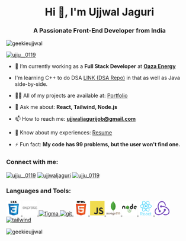 <h1 align="center">Hi 👋, I'm Ujjwal Jaguri</h1>
<h3 align="center">A Passionate Front-End Developer from India</h3>

<p align="left"> <img src="https://komarev.com/ghpvc/?username=geekieujjwal&label=Profile%20views&color=0e75b6&style=flat" alt="geekieujjwal" /> </p>

<p align="left"> <a href="https://twitter.com/ujju__0119" target="blank"><img src="https://img.shields.io/twitter/follow/ujju__0119?logo=twitter&style=for-the-badge" alt="ujju__0119" /></a> </p>

- 🌱 I’m currently working as a **Full Stack Developer** at **[Oaza Energy](https://oazaenergy.com/)**

- I'm learning C++ to do DSA [LINK (DSA Repo)](https://github.com/geekieujjwal/DSA) in that as well as Java side-by-side.

- 👨‍💻 All of my projects are available at: [Portfolio](https://geekieujjwal.vercel.app/)

- 💬 Ask me about: **React, Tailwind, Node.js**

- 📫 How to reach me: **ujjwaljagurijob@gmail.com**

- 📄 Know about my experiences: [Resume](https://www.dropbox.com/scl/fi/o8j9sb74fbjt15t7xdsv4/Ujjwal-Resume-24_08_08.pdf?rlkey=gm6iqap5i7kplelmoh5l4565p&st=3maktbrb&dl=0)

- ⚡ Fun fact: **My code has 99 problems, but the user won't find one.**

<h3 align="left">Connect with me:</h3>
<p align="left">
<a href="https://twitter.com/ujju__0119" target="blank"><img align="center" src="https://raw.githubusercontent.com/rahuldkjain/github-profile-readme-generator/master/src/images/icons/Social/twitter.svg" alt="ujju__0119" height="30" width="40" /></a>
<a href="https://linkedin.com/in/ujjwal-jaguri" target="blank"><img align="center" src="https://raw.githubusercontent.com/rahuldkjain/github-profile-readme-generator/master/src/images/icons/Social/linked-in-alt.svg" alt="ujjwaljaguri" height="30" width="40" /></a>
<a href="https://instagram.com/ujju_0119" target="blank"><img align="center" src="https://raw.githubusercontent.com/rahuldkjain/github-profile-readme-generator/master/src/images/icons/Social/instagram.svg" alt="ujju_0119" height="30" width="40" /></a>
</p>

<h3 align="left">Languages and Tools:</h3>
<p align="left"> <a href="https://www.w3schools.com/css/" target="_blank" rel="noreferrer"> <img src="https://raw.githubusercontent.com/devicons/devicon/master/icons/css3/css3-original-wordmark.svg" alt="css3" width="40" height="40"/> </a> <a href="https://expressjs.com" target="_blank" rel="noreferrer"> <img src="https://raw.githubusercontent.com/devicons/devicon/master/icons/express/express-original-wordmark.svg" alt="express" width="40" height="40"/> </a> <a href="https://www.figma.com/" target="_blank" rel="noreferrer"> <img src="https://www.vectorlogo.zone/logos/figma/figma-icon.svg" alt="figma" width="40" height="40"/> </a> <a href="https://git-scm.com/" target="_blank" rel="noreferrer"> <img src="https://www.vectorlogo.zone/logos/git-scm/git-scm-icon.svg" alt="git" width="40" height="40"/> </a> <a href="https://www.w3.org/html/" target="_blank" rel="noreferrer"> <img src="https://raw.githubusercontent.com/devicons/devicon/master/icons/html5/html5-original-wordmark.svg" alt="html5" width="40" height="40"/> </a> <a href="https://developer.mozilla.org/en-US/docs/Web/JavaScript" target="_blank" rel="noreferrer"> <img src="https://raw.githubusercontent.com/devicons/devicon/master/icons/javascript/javascript-original.svg" alt="javascript" width="40" height="40"/> </a> <a href="https://www.mongodb.com/" target="_blank" rel="noreferrer"> <img src="https://raw.githubusercontent.com/devicons/devicon/master/icons/mongodb/mongodb-original-wordmark.svg" alt="mongodb" width="40" height="40"/> </a> <a href="https://nodejs.org" target="_blank" rel="noreferrer"> <img src="https://raw.githubusercontent.com/devicons/devicon/master/icons/nodejs/nodejs-original-wordmark.svg" alt="nodejs" width="40" height="40"/> </a> <a href="https://reactjs.org/" target="_blank" rel="noreferrer"> <img src="https://raw.githubusercontent.com/devicons/devicon/master/icons/react/react-original-wordmark.svg" alt="react" width="40" height="40"/> </a> <a href="https://redux.js.org" target="_blank" rel="noreferrer"> <img src="https://raw.githubusercontent.com/devicons/devicon/master/icons/redux/redux-original.svg" alt="redux" width="40" height="40"/> </a> <a href="https://tailwindcss.com/" target="_blank" rel="noreferrer"> <img src="https://www.vectorlogo.zone/logos/tailwindcss/tailwindcss-icon.svg" alt="tailwind" width="40" height="40"/> </a> </p>

<p><img align="center" src="https://github-readme-stats.vercel.app/api/top-langs?username=geekieujjwal&show_icons=true&locale=en&layout=compact" alt="geekieujjwal" /></p>
